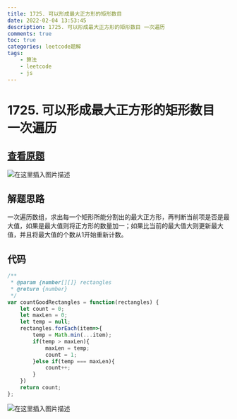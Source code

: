 ```yaml
---
title: 1725. 可以形成最大正方形的矩形数目
date: 2022-02-04 13:53:45
description: 1725. 可以形成最大正方形的矩形数目 一次遍历
comments: true
toc: true
categories: leetcode题解
tags:
	- 算法
	- leetcode
	- js
---
```


# 1725. 可以形成最大正方形的矩形数目 一次遍历

## [查看原题](https://leetcode-cn.com/problems/number-of-rectangles-that-can-form-the-largest-square/)
![在这里插入图片描述](https://img-blog.csdnimg.cn/ed8411fc2e414f1e989b03f360549561.png?x-oss-process=image/watermark,type_d3F5LXplbmhlaQ,shadow_50,text_Q1NETiBA562xLi4=,size_20,color_FFFFFF,t_70,g_se,x_16)

## 解题思路

一次遍历数组，求出每一个矩形所能分割出的最大正方形，再判断当前项是否是最大值，如果是最大值则将正方形的数量加一；如果比当前的最大值大则更新最大值，并且将最大值的个数从1开始重新计数。

## 代码

```javascript
/**
 * @param {number[][]} rectangles
 * @return {number}
 */
var countGoodRectangles = function(rectangles) {
	let count = 0;
	let maxLen = 0;
	let temp = null;
	rectangles.forEach(item=>{
		temp = Math.min(...item);
		if(temp > maxLen){
			maxLen = temp;
			count = 1;
		}else if(temp === maxLen){
			count++;
		}
	})
	return count;
};
```
![在这里插入图片描述](https://img-blog.csdnimg.cn/616d0e8d9c9046e0869589d807879634.png?x-oss-process=image/watermark,type_d3F5LXplbmhlaQ,shadow_50,text_Q1NETiBA562xLi4=,size_20,color_FFFFFF,t_70,g_se,x_16)

